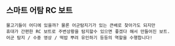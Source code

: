 ## 스마트 어탐 RC 보트

```
물고기들이 어디에 있을까? 물론 어군탐지기가 있는 큰배로 찾아가도 되지만
휴대가 간편한 RC 보트로 주변상황을 탐지할수 있으면 좋겠다 해서 만들어진 보트.
어군 탐지 / 수중 영상 / 떡밥 뿌려 유인하기 등등의 역할을 수행합니다!
```
